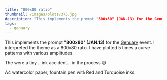 ```yaml
---
title: "800x80 ratio"
thumbnail: /images/plots/375.jpg
description: "This implements the prompt "800x80" (JAN.13) for the Genuary event. I interpreted the theme as a 800x80 ratio. I have plotted 5 times a curve patterns with various amplitudes."
tags:
  - genuary
---
```


This implements the prompt **"800x80" (JAN.13)** for the [Genuary](https://genuary.art/) event. I interpreted the theme as a 800x80 ratio. I have plotted 5 times a curve patterns with various amplitudes.

The were a tiny ...ink accident... in the process 😅

A4 watercolor paper, fountain pen with Red and Turquoise inks.
